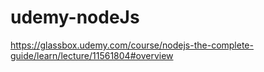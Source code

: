 # udemy-nodeJs
https://glassbox.udemy.com/course/nodejs-the-complete-guide/learn/lecture/11561804#overview
